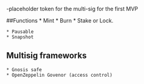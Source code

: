 -placeholder token for the multi-sig for the first MVP

##Functions
    * Mint
    * Burn
    * Stake or Lock.

    * Pausable
    * Snapshot

## Multisig frameworks
    * Gnosis safe
    * OpenZeppelin Govenor (access control)
    
